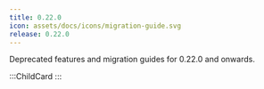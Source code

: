 ```yaml
---
title: 0.22.0
icon: assets/docs/icons/migration-guide.svg
release: 0.22.0
---
```


Deprecated features and migration guides for 0.22.0 and onwards.

:::ChildCard
:::